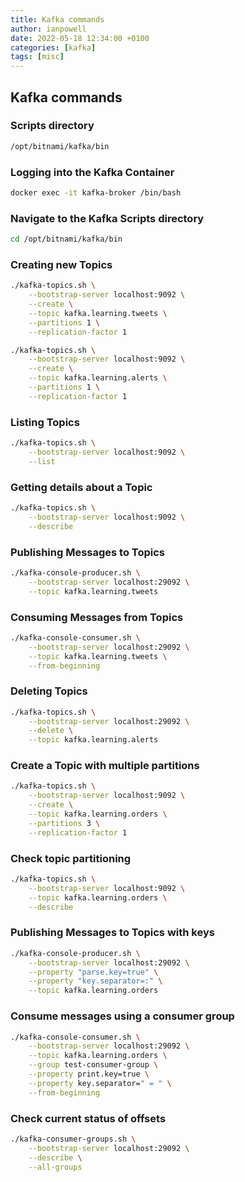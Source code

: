 ```yaml
---
title: Kafka commands
author: ianpowell
date: 2022-05-18 12:34:00 +0100
categories: [kafka]
tags: [misc]
---
```


## Kafka commands
### Scripts directory

``` bash
/opt/bitnami/kafka/bin
```

### Logging into the Kafka Container

``` bash
docker exec -it kafka-broker /bin/bash
```

### Navigate to the Kafka Scripts directory

``` bash
cd /opt/bitnami/kafka/bin
```

### Creating new Topics

``` bash
./kafka-topics.sh \
    --bootstrap-server localhost:9092 \
    --create \
    --topic kafka.learning.tweets \
    --partitions 1 \
    --replication-factor 1

./kafka-topics.sh \
    --bootstrap-server localhost:9092 \
    --create \
    --topic kafka.learning.alerts \
    --partitions 1 \
    --replication-factor 1
```

### Listing Topics

``` bash
./kafka-topics.sh \
    --bootstrap-server localhost:9092 \
    --list
```

### Getting details about a Topic

``` bash
./kafka-topics.sh \
    --bootstrap-server localhost:9092 \
    --describe
```

### Publishing Messages to Topics

``` bash
./kafka-console-producer.sh \
    --bootstrap-server localhost:29092 \
    --topic kafka.learning.tweets
```

### Consuming Messages from Topics

``` bash
./kafka-console-consumer.sh \
    --bootstrap-server localhost:29092 \
    --topic kafka.learning.tweets \
    --from-beginning
```

### Deleting Topics

``` bash
./kafka-topics.sh \
    --bootstrap-server localhost:29092 \
    --delete \
    --topic kafka.learning.alerts
```


### Create a Topic with multiple partitions

``` bash
./kafka-topics.sh \
    --bootstrap-server localhost:9092 \
    --create \
    --topic kafka.learning.orders \
    --partitions 3 \
    --replication-factor 1
```

### Check topic partitioning

``` bash
./kafka-topics.sh \
    --bootstrap-server localhost:9092 \
    --topic kafka.learning.orders \
    --describe
```

### Publishing Messages to Topics with keys

``` bash
./kafka-console-producer.sh \
    --bootstrap-server localhost:29092 \
    --property "parse.key=true" \
    --property "key.separator=:" \
    --topic kafka.learning.orders
```

### Consume messages using a consumer group

``` bash
./kafka-console-consumer.sh \
    --bootstrap-server localhost:29092 \
    --topic kafka.learning.orders \
    --group test-consumer-group \
    --property print.key=true \
    --property key.separator=" = " \
    --from-beginning
```

### Check current status of offsets

``` bash
./kafka-consumer-groups.sh \
    --bootstrap-server localhost:29092 \
    --describe \
    --all-groups
```
